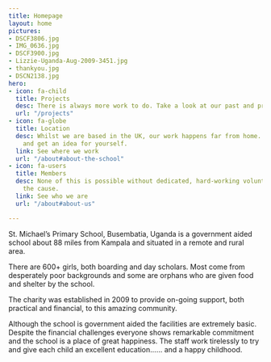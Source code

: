 ```yaml
---
title: Homepage
layout: home
pictures:
- DSCF3806.jpg
- IMG_0636.jpg
- DSCF3900.jpg
- Lizzie-Uganda-Aug-2009-3451.jpg
- thankyou.jpg
- DSCN2138.jpg
hero:
- icon: fa-child
  title: Projects
  desc: There is always more work to do. Take a look at our past and present projects.
  url: "/projects"
- icon: fa-globe
  title: Location
  desc: Whilst we are based in the UK, our work happens far from home. See the map
    and get an idea for yourself.
  link: See where we work
  url: "/about#about-the-school"
- icon: fa-users
  title: Members
  desc: None of this is possible without dedicated, hard-working volunteers behind
    the cause.
  link: See who we are
  url: "/about#about-us"

---
```

St. Michael’s Primary School, Busembatia, Uganda is a government aided school about 88 miles from Kampala and situated in a remote and rural area.

There are 600+ girls, both boarding and day scholars. Most come from desperately poor backgrounds and some are orphans who are given food and shelter by the school.

The charity was established in 2009 to provide on-going support, both practical and financial, to this amazing community.

Although the school is government aided the facilities are extremely basic. Despite the financial challenges everyone shows remarkable commitment and the school is a place of great happiness.  The staff work tirelessly to try and give each child an excellent education...... and a happy childhood.